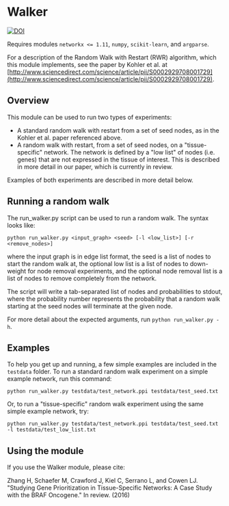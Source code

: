 # Walker

[![DOI](https://zenodo.org/badge/63801061.svg)](https://zenodo.org/badge/latestdoi/63801061)

Requires modules `networkx <= 1.11`, `numpy`, `scikit-learn`, and `argparse`.

For a description of the Random Walk with Restart (RWR) algorithm, which
this module implements, see the paper by Kohler et al. at
[http://www.sciencedirect.com/science/article/pii/S0002929708001729](http://www.sciencedirect.com/science/article/pii/S0002929708001729).

## Overview

This module can be used to run two types of experiments:

- A standard random walk with restart from a set of seed nodes, as in the
  Kohler et al. paper referenced above.
- A random walk with restart, from a set of seed nodes, on a "tissue-specific"
  network. The network is defined by a "low list" of nodes (i.e. genes) that
  are not expressed in the tissue of interest. This is described in more
  detail in our paper, which is currently in review.

Examples of both experiments are described in more detail below.

## Running a random walk

The run\_walker.py script can be used to run a random walk. The syntax looks like:

`python run_walker.py <input_graph> <seed> [-l <low_list>] [-r <remove_nodes>]`

where the input graph is in edge list format, the seed is a list of nodes to
start the random walk at, the optional low list is a list of nodes to down-weight
for node removal experiments, and the optional node removal list is a list of nodes
to remove completely from the network.

The script will write a tab-separated list of nodes and probabilities to stdout,
where the probability number represents the probability that a random walk
starting at the seed nodes will terminate at the given node.

For more detail about the expected arguments, run `python run_walker.py -h`.

## Examples

To help you get up and running, a few simple examples are included in the `testdata`
folder. To run a standard random walk experiment on a simple example network, run
this command:

`python run_walker.py testdata/test_network.ppi testdata/test_seed.txt`

Or, to run a "tissue-specific" random walk experiment using the same
simple example network, try:

`python run_walker.py testdata/test_network.ppi testdata/test_seed.txt -l testdata/test_low_list.txt`

## Using the module

If you use the Walker module, please cite:

Zhang H, Schaefer M, Crawford J, Kiel C, Serrano L, and Cowen LJ. "Studying Gene Prioritization in Tissue-Specific Networks: A Case Study with the BRAF Oncogene." In review. (2016)
